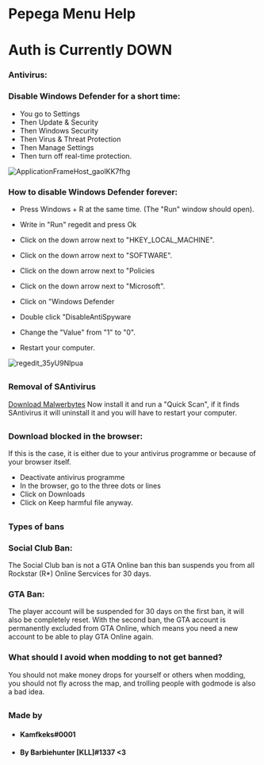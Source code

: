 # Pepega Menu Help
# Auth is Currently DOWN 

### Antivirus:
### Disable Windows Defender for a short time:

- You go to Settings
- Then Update & Security
- Then Windows Security
- Then Virus & Threat Protection
- Then Manage Settings
- Then turn off real-time protection.

![ApplicationFrameHost_gaolKK7fhg](https://user-images.githubusercontent.com/85831778/121809133-e6ba6e80-cc5b-11eb-9477-875bcbc0eb58.png)

### How to disable Windows Defender forever:
 
- Press Windows + R at the same time. (The "Run" window should open).
- Write in "Run" regedit and press Ok
- Click on the down arrow next to "HKEY_LOCAL_MACHINE".
- Click on the down arrow next to "SOFTWARE".
- Click on the down arrow next to "Policies
- Click on the down arrow next to "Microsoft".
- Click on "Windows Defender



- Double click "DisableAntiSpyware
- Change the "Value" from "1" to "0".
- Restart your computer.
 
![regedit_35yU9Nlpua](https://user-images.githubusercontent.com/85831778/121809105-cf7b8100-cc5b-11eb-95dc-7bd0787316d9.png)


##
### Removal of SAntivirus

[Download Malwerbytes](https://de.malwarebytes.com/mwb-download/thankyou/) 
Now install it and run a "Quick Scan", if it finds SAntivirus it will uninstall it and you will have to restart your computer.


##
### Download blocked in the browser:
If this is the case, it is either due to your antivirus programme or because of your browser itself.

- Deactivate antivirus programme
- In the browser, go to the three dots or lines
- Click on Downloads
- Click on Keep harmful file anyway.

##
### Types of bans
### Social Club Ban: 

The Social Club ban is not a GTA Online ban this ban suspends you from all Rockstar (R*) Online Sercvices for 30 days.

### GTA Ban:

The player account will be suspended for 30 days on the first ban, it will also be completely reset.
With the second ban, the GTA account is permanently excluded from GTA Online, which means you need a new account to be able to play GTA Online again.



### What should I avoid when modding to not get banned?

You should not make money drops for yourself or others when modding, you should not fly across the map, and trolling people with godmode is also a bad idea.

##
### Made by       
- #### Kamfkeks#0001           
- #### By Barbiehunter [KLL]#1337 <3











